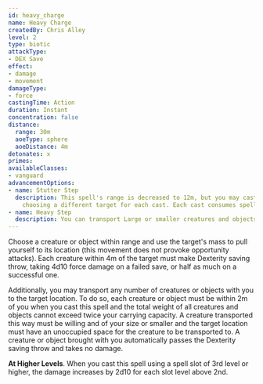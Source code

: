```yaml
---
id: heavy_charge
name: Heavy Charge
createdBy: Chris Alley
level: 2
type: biotic
attackType:
- DEX Save
effect:
- damage
- movement
damageType:
- force
castingTime: Action
duration: Instant
concentration: false
distance:
  range: 30m
  aoeType: sphere
  aoeDistance: 4m
detonates: x
primes: 
availableClasses:
- vanguard
advancementOptions:
- name: Stutter Step  
  description: This spell's range is decreased to 12m, but you may cast this spell twice as part of the same action, 
    choosing a different target for each cast. Each cast consumes spell slots as normal.
- name: Heavy Step  
  description: You can transport Large or smaller creatures and objects as long as the total weight does not exceed four times your carrying capacity.
---
```

Choose a creature or object within range and use the target's mass to pull yourself to its location 
(this movement does not provoke opportunity attacks).  Each creature within 4m of the target must make Dexterity saving 
throw, taking 4d10 force damage on a failed save, or half as much on a successful one. 

Additionally, you may transport any number of creatures or objects with you to the target location. To 
do so, each creature or object must be within 2m of you when you cast this spell and the total weight of all creatures and 
objects cannot exceed twice your carrying capacity. A creature transported this way must be willing and of your
size or smaller and the target location must have an unoccupied space for the creature to be transported to. A creature or 
object brought with you automatically passes the Dexterity saving throw and takes no damage.  

__At Higher Levels__. When you cast this spell using a spell slot of 3rd level or higher, the damage increases by 2d10 
for each slot level above 2nd.
